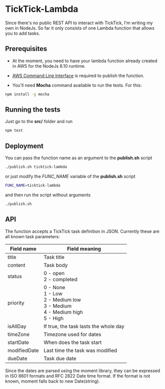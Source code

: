 # TickTick-Lambda

Since there's no public REST API to interact with TickTick, I'm writing my own in NodeJs.
So far it only consists of one Lambda function that allows you to add tasks.


##   Prerequisites

- At the moment, you need to have your lambda function already created in AWS for the NodeJs 8.10 runtime.
- [AWS Command Line Interface](https://docs.aws.amazon.com/cli/latest/userguide/cli-chap-install.html) is required to publish the function.


- You'll need **Mocha** command available to run the tests. For this:


```bash
npm install -g mocha
```

## Running the tests

Just go to the **src/** folder and run

```bash
npm test
```

## Deployment

You can pass the function name as an argument to the **publish.sh** script

```bash
./publish.sh ticktick-lambda
```

or just modify the *FUNC_NAME* variable of the **publish.sh** script

```bash
FUNC_NAME=ticktick-lambda
```

and then run the script without arguments

```bash
./publish.sh
```

## API

The function accepts a TickTick task definition in JSON. Currently these are all known task parameters:

| Field name   	| Field meaning                                                                      	|
|--------------	|------------------------------------------------------------------------------------	|
| title        	| Task title                                                                         	|
| content      	| Task body                                                                          	|
| status       	| 0 - open<br>2 - completed                                                          	|
| priority     	| 0 - None<br>1 - Low<br>2 - Medium low<br>3 - Medium<br>4 - Medium high<br>5 - High 	|
| isAllDay     	| If true, the task lasts the whole day                                              	|
| timeZone     	| Timezone used for dates                                                            	|
| startDate    	| When does the task start                                                           	|
| modifiedDate 	| Last time the task was modified                                                    	|
| dueDate      	| Task due date                                                                      	|


Since the dates are parsed using the moment library, they can be expressed in ISO 8601 formats and RFC 2822 Date time format. If the format is not known, moment falls back to new Date(string).

